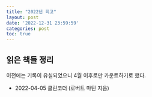 ```yaml
---
title: "2022년 회고"
layout: post
date: '2022-12-31 23:59:59'
categories: post
toc: true
---
```



## 읽은 책들 정리

이전에는 기록이 유실되었으니 4월 이후로만 카운트하기로 했다.

* 2022-04-05 클린코더 (로버트 마틴 지음)
